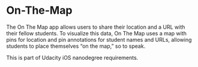 # On-The-Map
The On The Map app allows users to share their location and a URL with their fellow students. 
To visualize this data, On The Map uses a map with pins for location and pin annotations for 
student names and URLs, allowing students to place themselves “on the map,” so to speak. 

This is part of Udacity iOS nanodegree requirements.
